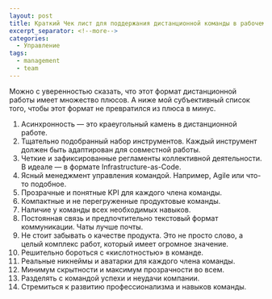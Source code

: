 ```yaml
---
layout: post
title: Краткий Чек лист для поддержания дистанционной команды в рабочем состоянии (IT)
excerpt_separator: <!--more-->
categories:
  - Управление
tags:
  - management
  - team
---
```


Можно с уверенностью сказать, что этот формат дистанционной работы имеет множество плюсов. А ниже мой субъективный список того, чтобы этот формат не превратился из плюса в минус.

1. Асинхронность — это краеугольный камень в дистанционной работе.
2. Тщательно подобранный набор инструментов. Каждый инструмент должен быть адаптирован для совместной работы.
3. Четкие и зафиксированные регламенты коллективной деятельности. В идеале — в формате Infrastructure-as-Code.
4. Ясный менеджмент управления командой. Например, Agile или что-то подобное.
5. Прозрачные и понятные KPI для каждого члена команды.
6. Компактные и не перегруженные продуктовые команды.
7. Наличие у команды всех необходимых навыков.
8. Постоянная связь и предпочтительно текстовый формат коммуникации. Чаты лучше почты.
9. Не стоит забывать о качестве продукта. Это не просто слово, а целый комплекс работ, который имеет огромное значение.
10. Решительно бороться с «кислотностью» в команде.
11. Реальные никнеймы и аватарки для каждого члена команды.
12. Минимум скрытности и максимум прозрачности во всем.
13. Разделять с командой успехи и неудачи компании.
14. Стремиться к развитию профессионализма и навыков команды.
